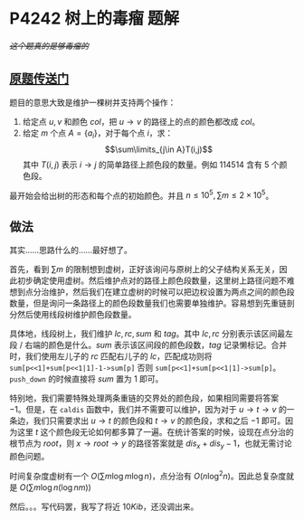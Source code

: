 # P4242 树上的毒瘤 题解

###### ~~这个题真的是够毒瘤的~~

## [原题传送门](https://www.luogu.com.cn/problem/P4242)

题目的意思大致是维护一棵树并支持两个操作：

1. 给定点 $u,v$ 和颜色 $col$，把 $u\to v$ 的路径上的点的颜色都改成 $col$。
2. 给定 $m$ 个点 $A=\{a_i\}$，对于每个点 $i$，求：
   $$\sum\limits_{j\in A}T(i,j)$$
   其中 $T(i,j)$ 表示 $i\to j$ 的简单路径上颜色段的数量。例如 $114514$ 含有 $5$ 个颜色段。

最开始会给出树的形态和每个点的初始颜色。并且 $n\le 10^5, \sum m\le 2\times 10^5$。

## 做法

其实……思路什么的……最好想了。

首先，看到 $\sum m$ 的限制想到虚树，正好该询问与原树上的父子结构关系无关，因此初步确定使用虚树。然后维护点对的路径上颜色段数量，这里树上路径问题不难想到点分治维护，然后我们在建立虚树的时候可以把边权设置为两点之间的颜色段数量，但是询问一条路径上的颜色段数量我们也需要单独维护。容易想到先重链剖分然后使用线段树维护颜色段数量。

具体地，线段树上，我们维护 $lc,rc,sum$ 和 $tag$。其中 $lc,rc$ 分别表示该区间最左段 / 右端的颜色是什么。$sum$ 表示该区间段的颜色段数，$tag$ 记录懒标记。合并时，我们使用左儿子的 $rc$ 匹配右儿子的 $lc$，匹配成功则将 `sum[p<<1]+sum[p<<1|1]-1->sum[p]` 否则 `sum[p<<1]+sum[p<<1|1]->sum[p]`。`push_down` 的时候直接将 $sum$ 置为 $1$ 即可。

特别地，我们需要特殊处理两条重链的交界处的颜色段，如果相同需要将答案 $-1$。但是，在 `caldis` 函数中，我们并不需要可以维护，因为对于 $u\to t\to v$ 的一条边，我们只需要求出 $u\to t$ 的颜色段和 $t\to v$ 的颜色段，求和之后 $-1$ 即可。因为这里 $t$ 这个颜色段无论如何都多算了一遍。在统计答案的时候，设现在点分治的根节点为 $root$，则 $x\to root\to y$ 的路径答案就是 $dis_x+dis_y-1$，也就无需讨论颜色问题。

时间复杂度虚树有一个 $O(\sum m\log m\log n)$，点分治有 $O(n\log^2 n)$。因此总复杂度就是 $O(\sum m \log n(\log nm))$

然后。。。写代码罢，我写了将近 $10Kib$，还没调出来。
